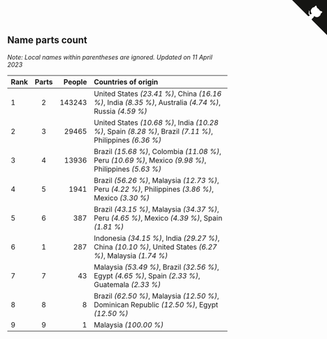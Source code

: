 ## Name parts count

*Note: Local names within parentheses are ignored.*
*Updated on 11 April 2023*

| Rank | Parts | People | Countries of origin |
| :--- | :--: | ---: | :--- |
| 1 | 2 | 143243 | United States *(23.41 %)*, China *(16.16 %)*, India *(8.35 %)*, Australia *(4.74 %)*, Russia *(4.59 %)* |
| 2 | 3 | 29465 | United States *(10.68 %)*, India *(10.28 %)*, Spain *(8.28 %)*, Brazil *(7.11 %)*, Philippines *(6.36 %)* |
| 3 | 4 | 13936 | Brazil *(15.68 %)*, Colombia *(11.08 %)*, Peru *(10.69 %)*, Mexico *(9.98 %)*, Philippines *(5.63 %)* |
| 4 | 5 | 1941 | Brazil *(56.26 %)*, Malaysia *(12.73 %)*, Peru *(4.22 %)*, Philippines *(3.86 %)*, Mexico *(3.30 %)* |
| 5 | 6 | 387 | Brazil *(43.15 %)*, Malaysia *(34.37 %)*, Peru *(4.65 %)*, Mexico *(4.39 %)*, Spain *(1.81 %)* |
| 6 | 1 | 287 | Indonesia *(34.15 %)*, India *(29.27 %)*, China *(10.10 %)*, United States *(6.27 %)*, Malaysia *(1.74 %)* |
| 7 | 7 | 43 | Malaysia *(53.49 %)*, Brazil *(32.56 %)*, Egypt *(4.65 %)*, Spain *(2.33 %)*, Guatemala *(2.33 %)* |
| 8 | 8 | 8 | Brazil *(62.50 %)*, Malaysia *(12.50 %)*, Dominican Republic *(12.50 %)*, Egypt *(12.50 %)* |
| 9 | 9 | 1 | Malaysia *(100.00 %)* |


<a href="https://github.com/JustinTimeCuber/wca_statistics" class="github-corner" aria-label="View source on Github"><svg width="80" height="80" viewBox="0 0 250 250" style="fill:#151513; color:#fff; position: absolute; top: 0; border: 0; right: 0;" aria-hidden="true"><path d="M0,0 L115,115 L130,115 L142,142 L250,250 L250,0 Z"></path><path d="M128.3,109.0 C113.8,99.7 119.0,89.6 119.0,89.6 C122.0,82.7 120.5,78.6 120.5,78.6 C119.2,72.0 123.4,76.3 123.4,76.3 C127.3,80.9 125.5,87.3 125.5,87.3 C122.9,97.6 130.6,101.9 134.4,103.2" fill="currentColor" style="transform-origin: 130px 106px;" class="octo-arm"></path><path d="M115.0,115.0 C114.9,115.1 118.7,116.5 119.8,115.4 L133.7,101.6 C136.9,99.2 139.9,98.4 142.2,98.6 C133.8,88.0 127.5,74.4 143.8,58.0 C148.5,53.4 154.0,51.2 159.7,51.0 C160.3,49.4 163.2,43.6 171.4,40.1 C171.4,40.1 176.1,42.5 178.8,56.2 C183.1,58.6 187.2,61.8 190.9,65.4 C194.5,69.0 197.7,73.2 200.1,77.6 C213.8,80.2 216.3,84.9 216.3,84.9 C212.7,93.1 206.9,96.0 205.4,96.6 C205.1,102.4 203.0,107.8 198.3,112.5 C181.9,128.9 168.3,122.5 157.7,114.1 C157.9,116.9 156.7,120.9 152.7,124.9 L141.0,136.5 C139.8,137.7 141.6,141.9 141.8,141.8 Z" fill="currentColor" class="octo-body"></path></svg></a><style>.github-corner:hover .octo-arm{animation:octocat-wave 560ms ease-in-out}@keyframes octocat-wave{0%,100%{transform:rotate(0)}20%,60%{transform:rotate(-25deg)}40%,80%{transform:rotate(10deg)}}@media (max-width:500px){.github-corner:hover .octo-arm{animation:none}.github-corner .octo-arm{animation:octocat-wave 560ms ease-in-out}}</style>
